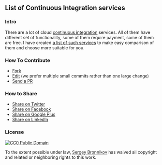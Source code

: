 ## List of Continuous Integration services

### Intro
There are a lot of cloud
[continuous integration](http://en.wikipedia.org/wiki/Continuous_integration) services.
All of them have different set of functionality,
some of them require payment, some of them are free.
I have created [a list of such services](/continuous-integration-services-list.md) to make easy comparison
of them and choose more suitable for you.

### How To Contribute
- [Fork](https://github.com/ligurio/Continuous-Integration-services/fork)
- [Edit](https://github.com/ligurio/Continuous-Integration-services/edit/master/continuous-integration-services-list.md) (we prefer multiple small commits rather than one large change)
- [Send a PR](https://help.github.com/articles/using-pull-requests)

### How to Share
+ [Share on Twitter](http://twitter.com/home?status=https://github.com/ligurio/Continuous-Integration-services)
+ [Share on Facebook](http://www.facebook.com/sharer/sharer.php?s=100&p[url]=https://github.com/ligurio/Continuous-Integration-services)
+ [Share on Google Plus](https://plus.google.com/share?url=https://github.com/ligurio/Continuous-Integration-services)
+ [Share on LinkedIn](http://www.linkedin.com/shareArticle?mini=true&url=https://github.com/ligurio/Continuous-Integration-services&summary=&source=)

### License

[![CC0 Public Domain](http://i.creativecommons.org/p/zero/1.0/88x31.png)](http://creativecommons.org/publicdomain/zero/1.0/)

To the extent possible under law, [Sergey Bronnikov](https://bronevichok.ru) has waived all copyright and related or neighboring rights to this work.
